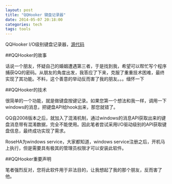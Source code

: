 ```yaml
---
layout: post
title: "QQHooker 键盘记录器"
date: 2014-05-07 20:18:00
categories: tech
tags: tools
---
```


QQHooker I/O级别键盘记录器，[源代码][1]

##QQHooker的故事

话说一个朋友，怀疑自己的婚姻遭遇第三者，于是找到我，希望可以帮忙写个程序捕获QQ的密码。从朋友的角度出发，我答应了下来，克服了重重技术困难，最终实现了其功能。不料，这个善意的举动反而害了我的朋友。。。缅怀一下

##QQHooker的技术

很简单的一个功能，就是做键盘按键记录。如果您第一个想法和我一样，调用一下windows的消息，把键盘API给hook出来，那您就错了。

QQ自2008版本之后，就加入了混淆机制，通过windows的消息API获取出来的键盘消息带有混淆数据，完全不能使用。因此笔者尝试采用I/O驱动级别的API获取键盘信息，最终成功实现了需求。

RoseHA为windows service，大家都知道，windows service注册之后，开机马上执行，但是需要具有极其的管理员权限才可以安装此软件。

##QQHooker重要声明

笔者强烈反对，您将此软件用于非法目的，让我想起了我的那个朋友，反而害了他。

[1]:https://github.com/huangchaosuper/QQhooker